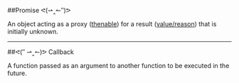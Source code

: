##Promise ᕙ(⇀‸↼‶)ᕗ

An object acting as a proxy ([thenable](http://promises-aplus.github.io/promises-spec/))
for a result ([value/reason](http://promises-aplus.github.io/promises-spec/)) that is initially unknown.

--------

##ᕙ(″ ⇀‸↼)ᕗ Callback

A function passed as an argument to another function to
be executed in the future.
